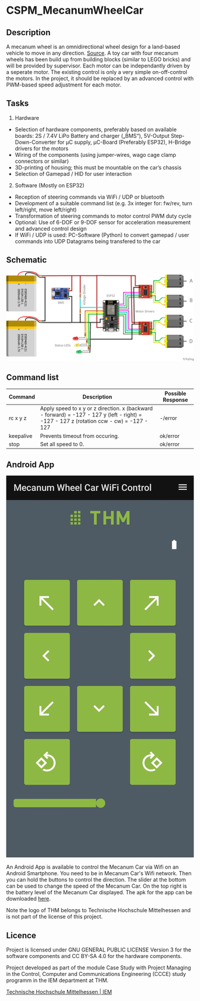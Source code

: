 # CSPM_MecanumWheelCar

## Description
A mecanum wheel is an omnidirectional wheel design for a land-based vehicle to move in any
direction. [Source](https://en.wikipedia.org/wiki/Mecanum_wheel). A toy car with four mecanum
wheels has been build up from building blocks (similar to LEGO bricks) and will be provided by
supervisor. Each motor can be independantly driven by a seperate motor.
The existing control is only a very simple on-off-control the motors. In the project, it should be
replaced by an advanced control with PWM-based speed adjustment for each motor.

## Tasks
1) Hardware
 - Selection of hardware components, preferably based on available boards: 2S / 7.4V LiPo Battery and charger („BMS“), 5V-Output Step-Down-Converter for μC supply, μC-Board (Preferably ESP32), H-Bridge drivers for the motors
 - Wiring of the components (using jumper-wires, wago cage clamp connectors or similar)
 - 3D-printing of housing; this must be mountable on the car’s chassis
 - Selection of Gamepad / HID for user interaction

2) Software (Mostly on ESP32)
 - Reception of steering commands via WiFi / UDP or bluetooth
 - Development of a suitable command list (e.g. 3x integer for: fw/rev, turn left/right, move left/right)
 - Transformation of steering commands to motor control PWM duty cycle
 - Optional: Use of 6-DOF or 9-DOF sensor for acceleration measurement and advanced control design
 - If WiFi / UDP is used: PC-Software (Python) to convert gamepad / user commands into UDP Datagrams being transfered to the car
 
 ## Schematic
 ![Schematic](Schematic/Schematic_MecanumCar_bb.png?raw=true "Schematic of MecanumWheelCar")

## Command list
| Command   	| Description                                                                                                                              	| Possible Response 	|
|-----------	|------------------------------------------------------------------------------------------------------------------------------------------	|-------------------	|
| rc x y z  	| Apply speed to  x y or z direction. x (backward - forward) = -127 - 127 y (left - right) = -127 - 127 z (rotation ccw - cw) = -127 - 127 	| -/error           	|
| keepalive 	| Prevents timeout from occuring.                                                                                                          	| ok/error          	|
| stop      	| Set all speed to 0.                                                                                                                      	| ok/error          	|

## Android App
 ![Schematic](MecanumCarApp/App_Screenshot.jpg?raw=true "Screenshot of Mecanum Car App")

 An Android App is available to control the Mecanum Car via Wifi on an Android Smartphone. You need to be in Mecanum Car's Wifi network. Then you can hold the buttons to control the direction. The slider at the bottom can be used to change the speed of the Mecanum Car. On the top right is the battery level of the Mecanum Car displayed.
 The apk for the app can be downloaded [here](https://git.thm.de/ejhm83//uploads/09837b6083e2bd7ce43f53d85e7c19a5/app-release.apk).

 Note the logo of THM belongs to Technische Hochschule Mittelhessen and is not part of the license of this project.

## Licence
Project is licensed under GNU GENERAL PUBLIC LICENSE Version 3 for the software components and
CC BY-SA 4.0 for the hardware components.

Project developed as part of the module Case Study with Project Managing in the Control, Computer and Communications Engineering (CCCE) study programm in the IEM department at THM.

[Technische Hochschule Mittelhessen | IEM](https://www.thm.de/iem/)
